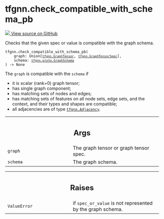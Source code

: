# tfgnn.check_compatible_with_schema_pb

<!-- Insert buttons and diff -->

<a target="_blank" href="https://github.com/tensorflow/gnn/tree/master/tensorflow_gnn/graph/schema_utils.py#L216-L256">
<img src="https://www.tensorflow.org/images/GitHub-Mark-32px.png" /> View source
on GitHub </a>

Checks that the given spec or value is compatible with the graph schema.

<pre class="devsite-click-to-copy prettyprint lang-py tfo-signature-link">
<code>tfgnn.check_compatible_with_schema_pb(
    graph: Union[<a href="../tfgnn/GraphTensor.md"><code>tfgnn.GraphTensor</code></a>, <a href="../tfgnn/GraphTensorSpec.md"><code>tfgnn.GraphTensorSpec</code></a>],
    schema: <a href="../tfgnn/proto/GraphSchema.md"><code>tfgnn.proto.GraphSchema</code></a>
) -> None
</code></pre>

<!-- Placeholder for "Used in" -->

The `graph` is compatible with the `schema` if

*   it is scalar (rank=0) graph tensor;
*   has single graph component;
*   has matching sets of nodes and edges;
*   has matching sets of features on all node sets, edge sets, and the context,
    and their types and shapes are compatible;
*   all adjacencies are of type
    <a href="../tfgnn/Adjacency.md"><code>tfgnn.Adjacency</code></a>.

<!-- Tabular view -->
 <table class="responsive fixed orange">
<colgroup><col width="214px"><col></colgroup>
<tr><th colspan="2"><h2 class="add-link">Args</h2></th></tr>

<tr>
<td>
<code>graph</code><a id="graph"></a>
</td>
<td>
The graph tensor or graph tensor spec.
</td>
</tr><tr>
<td>
<code>schema</code><a id="schema"></a>
</td>
<td>
The graph schema.
</td>
</tr>
</table>

<!-- Tabular view -->
 <table class="responsive fixed orange">
<colgroup><col width="214px"><col></colgroup>
<tr><th colspan="2"><h2 class="add-link">Raises</h2></th></tr>

<tr>
<td>
<code>ValueError</code><a id="ValueError"></a>
</td>
<td>
if <code>spec_or_value</code> is not represented by the graph schema.
</td>
</tr>
</table>
